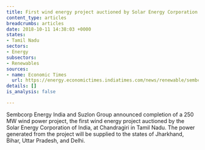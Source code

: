 ```yaml
---
title: First wind energy project auctioned by Solar Energy Corporation of India completed
content_type: articles
breadcrumbs: articles
date: 2018-10-11 14:38:03 +0000
states:
- Tamil Nadu
sectors:
- Energy
subsectors:
- Renewables
sources:
- name: Economic Times
  url: https://energy.economictimes.indiatimes.com/news/renewable/sembcorp-commissions-250-mw-wind-power-project-in-tamil-nadu/66093781
details: []
is_analysis: false

---
```

Sembcorp Energy India and Suzlon Group announced completion of a 250 MW wind power project, the first wind energy project auctioned by the Solar Energy Corporation of India, at Chandragiri in Tamil Nadu. The power generated from the project will be supplied to the states of Jharkhand, Bihar, Uttar Pradesh, and Delhi.     